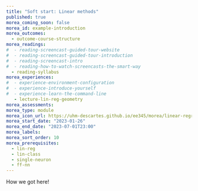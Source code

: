 ```yaml
---
title: "Soft start: Linear methods"
published: true
morea_coming_soon: false
morea_id: example-introduction
morea_outcomes:
  - outcome-course-structure
morea_readings:
#  - reading-screencast-guided-tour-website
#  - reading-screencast-guided-tour-introduction
#  - reading-screencast-intro
#  - reading-how-to-watch-screencasts-the-smart-way
  - reading-syllabus
morea_experiences:
#  - experience-environment-configuration
#  - experience-introduce-yourself
#  - experience-learn-the-command-line
   - lecture-lin-reg-geometry
morea_assessments:
morea_type: module
morea_icon_url: https://uhm-descartes.github.io/ee345/morea/linear-regression/linear-regression.png
morea_start_date: "2023-01-26"
morea_end_date: "2023-07-01T23:00"
morea_labels:
morea_sort_order: 10
morea_prerequisites:
  - lin-reg
  - lin-class
  - single-neuron
  - ff-nn
---
```


How we got here!
